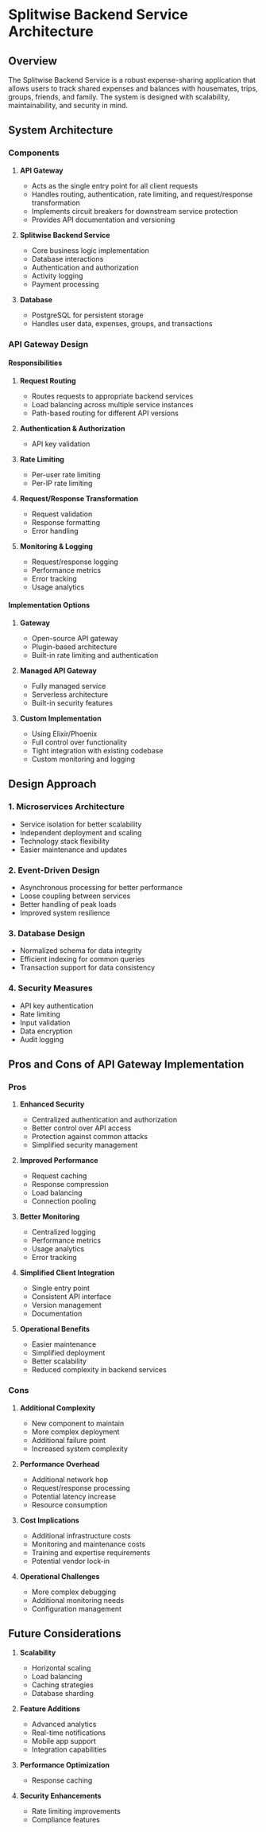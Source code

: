 # Splitwise Backend Service Architecture

## Overview
The Splitwise Backend Service is a robust expense-sharing application that allows users to track shared expenses and balances with housemates, trips, groups, friends, and family. The system is designed with scalability, maintainability, and security in mind.

## System Architecture

### Components

1. **API Gateway**
   - Acts as the single entry point for all client requests
   - Handles routing, authentication, rate limiting, and request/response transformation
   - Implements circuit breakers for downstream service protection
   - Provides API documentation and versioning

2. **Splitwise Backend Service**
   - Core business logic implementation
   - Database interactions
   - Authentication and authorization
   - Activity logging
   - Payment processing

3. **Database**
   - PostgreSQL for persistent storage
   - Handles user data, expenses, groups, and transactions

### API Gateway Design

#### Responsibilities
1. **Request Routing**
   - Routes requests to appropriate backend services
   - Load balancing across multiple service instances
   - Path-based routing for different API versions

2. **Authentication & Authorization**
   - API key validation

3. **Rate Limiting**
   - Per-user rate limiting
   - Per-IP rate limiting

4. **Request/Response Transformation**
   - Request validation
   - Response formatting
   - Error handling

5. **Monitoring & Logging**
   - Request/response logging
   - Performance metrics
   - Error tracking
   - Usage analytics

#### Implementation Options
1. **Gateway**
   - Open-source API gateway
   - Plugin-based architecture
   - Built-in rate limiting and authentication

2. **Managed API Gateway**
   - Fully managed service
   - Serverless architecture
   - Built-in security features

3. **Custom Implementation**
   - Using Elixir/Phoenix
   - Full control over functionality
   - Tight integration with existing codebase
   - Custom monitoring and logging

## Design Approach

### 1. Microservices Architecture
- Service isolation for better scalability
- Independent deployment and scaling
- Technology stack flexibility
- Easier maintenance and updates

### 2. Event-Driven Design
- Asynchronous processing for better performance
- Loose coupling between services
- Better handling of peak loads
- Improved system resilience

### 3. Database Design
- Normalized schema for data integrity
- Efficient indexing for common queries
- Transaction support for data consistency

### 4. Security Measures
- API key authentication
- Rate limiting
- Input validation
- Data encryption
- Audit logging

## Pros and Cons of API Gateway Implementation

### Pros

1. **Enhanced Security**
   - Centralized authentication and authorization
   - Better control over API access
   - Protection against common attacks
   - Simplified security management

2. **Improved Performance**
   - Request caching
   - Response compression
   - Load balancing
   - Connection pooling

3. **Better Monitoring**
   - Centralized logging
   - Performance metrics
   - Usage analytics
   - Error tracking

4. **Simplified Client Integration**
   - Single entry point
   - Consistent API interface
   - Version management
   - Documentation

5. **Operational Benefits**
   - Easier maintenance
   - Simplified deployment
   - Better scalability
   - Reduced complexity in backend services

### Cons

1. **Additional Complexity**
   - New component to maintain
   - More complex deployment
   - Additional failure point
   - Increased system complexity

2. **Performance Overhead**
   - Additional network hop
   - Request/response processing
   - Potential latency increase
   - Resource consumption

3. **Cost Implications**
   - Additional infrastructure costs
   - Monitoring and maintenance costs
   - Training and expertise requirements
   - Potential vendor lock-in

4. **Operational Challenges**
   - More complex debugging
   - Additional monitoring needs
   - Configuration management

## Future Considerations

1. **Scalability**
   - Horizontal scaling
   - Load balancing
   - Caching strategies
   - Database sharding

2. **Feature Additions**
   - Advanced analytics
   - Real-time notifications
   - Mobile app support
   - Integration capabilities

3. **Performance Optimization**
   - Response caching

4. **Security Enhancements**
   - Rate limiting improvements
   - Compliance features 